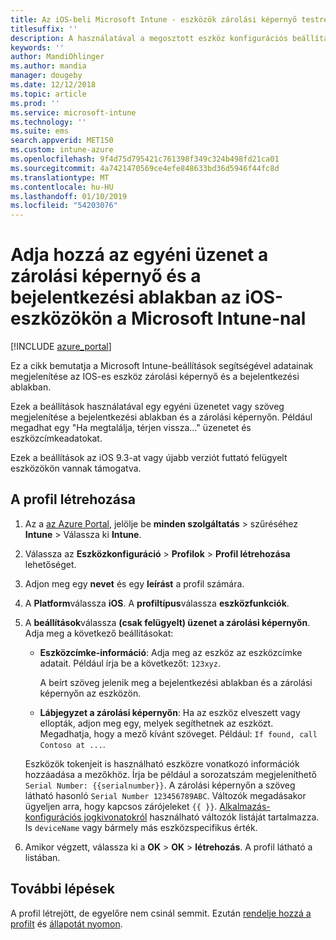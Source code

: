 ```yaml
---
title: Az iOS-beli Microsoft Intune - eszközök zárolási képernyő testreszabása |} A Microsoft Docs
titlesuffix: ''
description: A használatával a megosztott eszköz konfigurációs beállításai iOS-hez készült iOS-eszköz zárolási képernyőjén információ megjelenítéséhez használható Microsoft Intune azon beállításainak ismertetése.
keywords: ''
author: MandiOhlinger
ms.author: mandia
manager: dougeby
ms.date: 12/12/2018
ms.topic: article
ms.prod: ''
ms.service: microsoft-intune
ms.technology: ''
ms.suite: ems
search.appverid: MET150
ms.custom: intune-azure
ms.openlocfilehash: 9f4d75d795421c761398f349c324b498fd21ca01
ms.sourcegitcommit: 4a7421470569ce4efe848633bd36d5946f44fc8d
ms.translationtype: MT
ms.contentlocale: hu-HU
ms.lasthandoff: 01/10/2019
ms.locfileid: "54203076"
---
```

# <a name="add-custom-messages-to-lock-screen-and-login-window-on-ios-devices-using-microsoft-intune"></a>Adja hozzá az egyéni üzenet a zárolási képernyő és a bejelentkezési ablakban az iOS-eszközökön a Microsoft Intune-nal

[!INCLUDE [azure_portal](./includes/azure_portal.md)]

Ez a cikk bemutatja a Microsoft Intune-beállítások segítségével adatainak megjelenítése az IOS-es eszköz zárolási képernyő és a bejelentkezési ablakban. 

Ezek a beállítások használatával egy egyéni üzenetet vagy szöveg megjelenítése a bejelentkezési ablakban és a zárolási képernyőn. Például megadhat egy "Ha megtalálja, térjen vissza..." üzenetet és eszközcímkeadatokat.

Ezek a beállítások az iOS 9.3-at vagy újabb verziót futtató felügyelt eszközökön vannak támogatva.

## <a name="create-the-profile"></a>A profil létrehozása

1. Az a [az Azure Portal](https://portal.azure.com), jelölje be **minden szolgáltatás** > szűréséhez **Intune** > Válassza ki **Intune**.
2. Válassza az **Eszközkonfiguráció** > **Profilok** > **Profil létrehozása** lehetőséget.
3. Adjon meg egy **nevet** és egy **leírást** a profil számára.
4. A **Platform**válassza **iOS**. A **profiltípus**válassza **eszközfunkciók**.
5. A **beállítások**válassza **(csak felügyelt) üzenet a zárolási képernyőn**. Adja meg a következő beállításokat:

    - **Eszközcímke-információ**: Adja meg az eszköz az eszközcímke adatait. Például írja be a következőt: `123xyz`.

        A beírt szöveg jelenik meg a bejelentkezési ablakban és a zárolási képernyőn az eszközön.

    - **Lábjegyzet a zárolási képernyőn**: Ha az eszköz elveszett vagy ellopták, adjon meg egy, melyek segíthetnek az eszközt. Megadhatja, hogy a mező kívánt szöveget. Például: `If found, call Contoso at ...`.

    Eszközök tokenjeit is használható eszközre vonatkozó információk hozzáadása a mezőkhöz. Írja be például a sorozatszám megjeleníthető `Serial Number: {{serialnumber}}`. A zárolási képernyőn a szöveg látható hasonló `Serial Number 123456789ABC`. Változók megadásakor ügyeljen arra, hogy kapcsos zárójeleket `{{ }}`. [Alkalmazás-konfigurációs jogkivonatokról](app-configuration-policies-use-ios.md#tokens-used-in-the-property-list) használható változók listáját tartalmazza. Is `deviceName` vagy bármely más eszközspecifikus érték.

6. Amikor végzett, válassza ki a **OK** > **OK** > **létrehozás**. A profil látható a listában.

## <a name="next-steps"></a>További lépések

A profil létrejött, de egyelőre nem csinál semmit. Ezután [rendelje hozzá a profilt](device-profile-assign.md) és [állapotát nyomon](device-profile-monitor.md).
